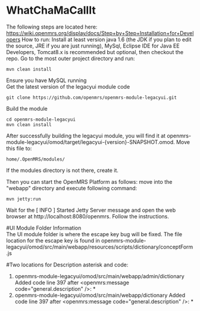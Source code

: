 # WhatChaMaCallIt

The following steps are located here: https://wiki.openmrs.org/display/docs/Step+by+Step+Installation+for+Developers
How to run:
Install at least version java 1.6 (the JDK if you plan to edit the source, JRE if you are just running), MySql, Eclipse IDE for Java EE Developers, Tomcat8.x is recommended but optional, then checkout the repo. 
Go to the most outer project directory and run:
```
mvn clean install
```
Ensure you have MySQL running  
Get the latest version of the legacyui module code
```
git clone https://github.com/openmrs/openmrs-module-legacyui.git
```
Build the module
``` 
cd openmrs-module-legacyui
mvn clean install
```
After successfully building the legacyui module, you will find it at openmrs-module-legacyui/omod/target/legacyui-{version}-SNAPSHOT.omod. Move this file to:
```
home/.OpenMRS/modules/
```
If the modules directory is not there, create it. 

Then you can start the OpenMRS Platform as follows: move into the "webapp" directory and execute following command:
```
mvn jetty:run
```
Wait for the [ INFO ] Started Jetty Server message and open the web browser at http://localhost:8080/openmrs. Follow the instructions.

#UI Module Folder Information  
The UI module folder is where the escape key bug will be fixed. The file location for the escape key is found in openmrs-module-legacyui/omod/src/main/webapp/resources/scripts/dictionary/conceptForm.js

#Two locations for Description asterisk and code:  
1) openmrs-module-legacyui/omod/src/main/webapp/admin/dictionary
Added code line 397 after <openmrs:message code="general.description" />: <span class="required">*</span>
2) openmrs-module-legacyui/omod/src/main/webapp/dictionary
Added code line 397 after <openmrs:message code="general.description" />: <span class="required">*</span>
